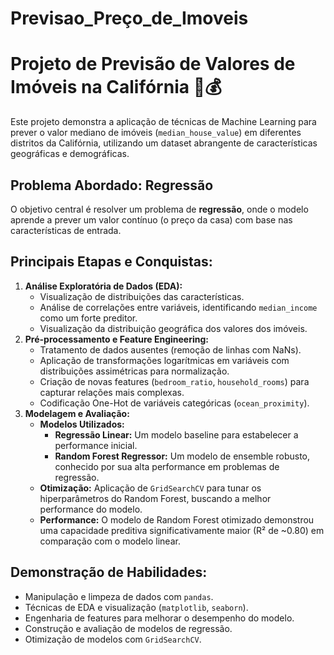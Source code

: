 # Previsao_Preço_de_Imoveis

# Projeto de Previsão de Valores de Imóveis na Califórnia 🏡💰

Este projeto demonstra a aplicação de técnicas de Machine Learning para prever o valor mediano de imóveis (`median_house_value`) em diferentes distritos da Califórnia, utilizando um dataset abrangente de características geográficas e demográficas.

## Problema Abordado: Regressão

O objetivo central é resolver um problema de **regressão**, onde o modelo aprende a prever um valor contínuo (o preço da casa) com base nas características de entrada.

## Principais Etapas e Conquistas:

1.  **Análise Exploratória de Dados (EDA):**
    * Visualização de distribuições das características.
    * Análise de correlações entre variáveis, identificando `median_income` como um forte preditor.
    * Visualização da distribuição geográfica dos valores dos imóveis.
2.  **Pré-processamento e Feature Engineering:**
    * Tratamento de dados ausentes (remoção de linhas com NaNs).
    * Aplicação de transformações logarítmicas em variáveis com distribuições assimétricas para normalização.
    * Criação de novas features (`bedroom_ratio`, `household_rooms`) para capturar relações mais complexas.
    * Codificação One-Hot de variáveis categóricas (`ocean_proximity`).
3.  **Modelagem e Avaliação:**
    * **Modelos Utilizados:**
        * **Regressão Linear:** Um modelo baseline para estabelecer a performance inicial.
        * **Random Forest Regressor:** Um modelo de ensemble robusto, conhecido por sua alta performance em problemas de regressão.
    * **Otimização:** Aplicação de `GridSearchCV` para tunar os hiperparâmetros do Random Forest, buscando a melhor performance do modelo.
    * **Performance:** O modelo de Random Forest otimizado demonstrou uma capacidade preditiva significativamente maior (R² de ~0.80) em comparação com o modelo linear.

## Demonstração de Habilidades:

* Manipulação e limpeza de dados com `pandas`.
* Técnicas de EDA e visualização (`matplotlib`, `seaborn`).
* Engenharia de features para melhorar o desempenho do modelo.
* Construção e avaliação de modelos de regressão.
* Otimização de modelos com `GridSearchCV`.

